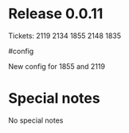 # Release 0.0.11

Tickets:
2119
2134
1855
2148
1835

#config

New config for 1855 and 2119

# Special notes

No special notes
